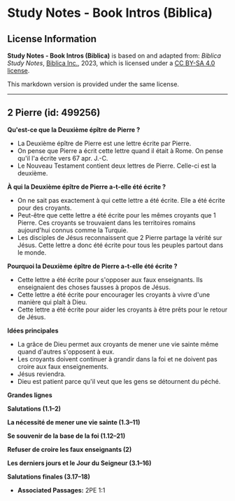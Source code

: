 # Study Notes - Book Intros (Biblica)

## License Information

**Study Notes - Book Intros (Biblica)** is based on and adapted from: _Biblica Study Notes_, [Biblica Inc.](https://www.biblica.com/), 2023, which is licensed under a [CC BY-SA 4.0 license](https://creativecommons.org/licenses/by-sa/4.0/legalcode.en).

This markdown version is provided under the same license.



--------------------------------

## 2 Pierre (id: 499256)

**Qu'est\-ce que la Deuxième épître de Pierre ?**

* La Deuxième épître de Pierre est une lettre écrite par Pierre.
* On pense que Pierre a écrit cette lettre quand il était à Rome. On pense qu'il l'a écrite vers 67 apr. J.\-C.
* Le Nouveau Testament contient deux lettres de Pierre. Celle\-ci est la deuxième.

**À qui la Deuxième épître de Pierre a\-t\-elle été écrite ?**

* On ne sait pas exactement à qui cette lettre a été écrite. Elle a été écrite pour des croyants.
* Peut\-être que cette lettre a été écrite pour les mêmes croyants que 1 Pierre. Ces croyants se trouvaient dans les territoires romains aujourd'hui connus comme la Turquie.
* Les disciples de Jésus reconnaissent que 2 Pierre partage la vérité sur Jésus. Cette lettre a donc été écrite pour tous les peuples partout dans le monde.

**Pourquoi la Deuxième épître de Pierre a\-t\-elle été écrite ?**

* Cette lettre a été écrite pour s'opposer aux faux enseignants. Ils enseignaient des choses fausses à propos de Jésus.
* Cette lettre a été écrite pour encourager les croyants à vivre d'une manière qui plaît à Dieu.
* Cette lettre a été écrite pour aider les croyants à être prêts pour le retour de Jésus.

**Idées principales**

* La grâce de Dieu permet aux croyants de mener une vie sainte même quand d'autres s'opposent à eux.
* Les croyants doivent continuer à grandir dans la foi et ne doivent pas croire aux faux enseignements.
* Jésus reviendra.
* Dieu est patient parce qu'il veut que les gens se détournent du péché.

**Grandes lignes**

**Salutations (1\.1–2\)**

**La nécessité de mener une vie sainte (1\.3–11\)**

**Se souvenir de la base de la foi (1\.12–21\)**

**Refuser de croire les faux enseignants (2\)**

**Les derniers jours et le Jour du Seigneur (3\.1–16\)**

**Salutations finales (3\.17–18\)**

* **Associated Passages:** 2PE 1:1


